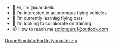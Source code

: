 - 👋 Hi, I’m @icandiellc
- 👀 I’m interested in autonomous flying vehicles
- 🌱 I’m currently learning flying cars
- 💞️ I’m looking to collaborate on training
- 📫 How to reach me actionguru1@outlook.com
<!---
icandiellc/icandiellc is a ✨ special ✨ repository because its `README.md` (this file) appears on your GitHub profile.
You can click the Preview link to take a look at your changes.
--->
[DroneSimulatorForUnity-master.zip](https://github.com/icandiellc/icandiellc/files/8356530/DroneSimulatorForUnity-master.zip)
